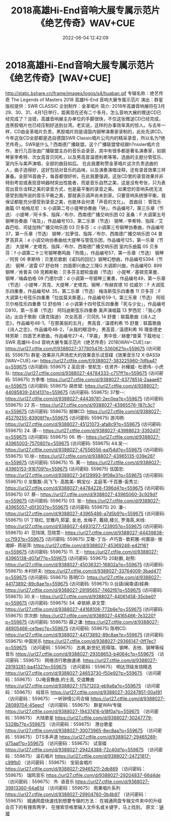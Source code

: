 ﻿---
title: 2018高雄Hi-End音响大展专属示范片《绝艺传奇》WAV+CUE
date: 2022-06-04 12:42:09
categories: 试音碟、非卖品、发烧碟
tags: 纯音雅乐
---
# 2018高雄Hi-End音响大展专属示范片《绝艺传奇》[WAV+CUE]

http://static.bshare.cn/frame/images/logos/s4/huaban.gif
专辑名称：绝艺传奇 The Legends of
Masters 2018 高雄Hi-End 音响大展专属示范片
演出：群星
版权提供：SWR CLASSIC
企划制作：金革唱片
简介:
2018年高雄音响展将在3月29、30、31，4月1日举行，距离现在还有二个多月，怎么音响大展的赠送CD已经完成了？没错，高雄音响展主办单位的手脚很快，不仅这张赠送CD已经完成，连黑胶唱片也已经压制好送到台湾。老实说，这样的办事效率真的惊人。与去年一样，CD由金革唱片负责，黑胶唱片则是请国内钢琴演奏家录制的，此处先讲CD。
今年这张CD全部都是选自德国SWR
Classic唱片公司内的精采录音，所以名为?绝艺传奇」。SWR是什么？西南德广播联盟。这个广播联盟曾经跟h?nssler唱片合作，发行几百张由广播联盟主办的音乐会录音，其中有很多都是著名演奏家，如钢琴家李希特、次女高音贝冈札，以及男高音温德利希等等。选曲的主题分管弦乐、室内乐与美声演唱，全部的曲目如后。
在此我要称赞金革唱片这次负责选曲的人，曲子选得好，这好包括对音乐的品味，以及演奏演唱诠释，还有录音效果三样兼备。全部16首曲子，每首都很好听。在此我要强调，这张CD里的录音效果并非特别考验或表现音响器材突出性能者，而是音乐自然之美，这是没有夸张，只为表现出音乐诠释之美的录音方式，也是最平衡的录音之美。
如果您的音响系统无法感受到我所说的音乐平衡之美，那就表示调声尚未到家。只要音响系统够平衡，我保证都能充分感受到录音之美，也能体会何谓「声音的文化」。
首曲目：
管弦乐曲篇
01 帕格尼尼：b 小调第二号小提琴协奏曲「钟」，作品编号7，第三乐章（节选）
小提琴／阿卡多、指挥／布尔、西南德广播交响乐团
02 圣桑：F 大调第五号钢琴协奏曲「埃及」，作品编号103，第二乐章（节选）
钢琴／李希特、指挥／艾森巴哈、司徒加特广播交响乐团
03 贝多芬：c 小调第三号钢琴协奏曲，作品编号37，第一乐章（节选）
钢琴／拉萝佳、指挥／布尔、西南德广播交响乐团
04 普罗高菲夫：e 小调交响协奏曲给大提琴与管弦乐团，作品编号125，第一乐章（节选）
大提琴／史塔克、指挥／布尔、西南德广播交响乐团
室内乐曲篇
05 贝多芬：f 小调第二十三号钢琴奏鸣曲「热情」，作品编号57，第一乐章（节选）
钢琴／阿劳
06 李斯特：贝里尼歌剧《诺玛的回忆》钢琴幻想曲，作品编号S394（节选）
钢琴／波雷
07 舒伯特：四首即兴曲之三降G 大调即兴曲，作品编号D. 899
钢琴／肯普夫
08 克赖斯勒：贝多芬主题轮旋曲（节选）
小提琴／基顿克莱曼、钢琴／梅森伯格
09 门德尔颂：d 小调第一号钢琴三重奏，作品编号49，第一乐章（节选）
小提琴／苏克、大提琴／史塔克、钢琴／布赫宾德
10 拉威尔：F 大调弦乐四重奏，作品编号M. 35，第二乐章（节选）
梅洛斯弦乐四重奏
11 贝多芬：F 大调第七号弦乐四重奏「拉兹莫夫斯基」，作品编号59-1，第三乐章（节选）
阿班贝尔格弦乐四重奏
12 舒伯特：d 小调第十四号弦乐四重奏「死与少女」，作品编号D810，第一乐章（节选）
阿玛迪斯弦乐四重奏
美声演唱篇
13 罗西尼：「我心悸动」出自于歌剧《唐克瑞迪》
次女高音／贝冈扎
14 舒曼：联篇歌曲《诗人之恋》，作品编号48-1，「在那美丽的五月」
男高音／温德利希
15 舒曼：联篇歌曲《诗人之恋》，作品编号48-2，「从我的眼泪中」
男高音／温德利希
16 理查德史特劳斯：四首艺术歌曲，作品编号27-4，「早晨」
男中音／赫曼?普莱
下载地址：
SWR 高雄Hi-End 音响大展专属示范片《绝艺传奇》2018[WAV+CUE].rar: https://url27.ctfile.com/f/9388027-377805476-336062?p=559675
(访问密码: 559675)
群星-效果非凡声场宏大的效果音乐试音碟《效果音乐12 X-BASS》[WAV+CUE].rar: https://url27.ctfile.com/f/9388027-383225960-7dfba4?p=559675
(访问密码: 559675
2 巫启贤- 曾航生- 任贤齐- 孙耀威- 杜德伟- 小虎队: https://url27.ctfile.com/d/9388027-44784333-c717ff?p=559675
(访问密码: 559675)
方季惟: https://url27.ctfile.com/d/9388027-43778514-2aaae6?p=559675
(访问密码: 559675)
胡彦斌: https://url27.ctfile.com/d/9388027-44085839-241413?p=559675
(访问密码: 559675)
37黎--: https://url27.ctfile.com/d/9388027-44439781-2ec0ea?p=559675
(访问密码: 559675)
22 苏-: https://url27.ctfile.com/d/9388027-43965576-187c3c?p=559675
(访问密码: 559675)
胡琳CD: https://url27.ctfile.com/d/9388027-45279255-83908f?p=559675
(访问密码: 559675)
游鸿明: https://url27.ctfile.com/d/9388027-45121073-afa8c9?p=559675
(访问密码: 559675)
24. 谭--: https://url27.ctfile.com/d/9388027-43988623-3392d3?p=559675
(访问密码: 559675)
06. 杨-: https://url27.ctfile.com/d/9388027-43965003-757080?p=559675
(访问密码: 559675)
44.吴--: https://url27.ctfile.com/d/9388027-47556556-ea154d?p=559675
(访问密码: 559675)
10.徐-: https://url27.ctfile.com/d/9388027-43965135-039e26?p=559675
(访问密码: 559675)
15. 黄--: https://url27.ctfile.com/d/9388027-43965153-916709?p=559675
(访问密码: 559675)
伍国忠: https://url27.ctfile.com/d/9388027-34129993-9f08e3?p=559675
(访问密码: 559675)
0 龙飘飘-凤飞飞- 高胜美- 韩宝仪- 孟庭苇-千百惠-奚秀兰: https://url27.ctfile.com/d/9388027-44784228-f396d4?p=559675
(访问密码: 559675)
07. 蔡-: https://url27.ctfile.com/d/9388027-43965060-3c929d?p=559675
(访问密码: 559675)
03. 张-: https://url27.ctfile.com/d/9388027-43965057-d5f303?p=559675
(访问密码: 559675)
20. 潘-: https://url27.ctfile.com/d/9388027-43965486-a7d5b9?p=559675
(访问密码: 559675)
01 丁晓红, 甘雅丹,郭宴, 金池, 龙梅子, 戴娆,楼兰, 罗海英,米线: https://url27.ctfile.com/d/9388027-44931277-f23905?p=559675
(访问密码: 559675)
41  范玮琪, 范晓萱-: https://url27.ctfile.com/d/9388027-44439838-cc7f93?p=559675
(访问密码: 559675)
艾敬-丁当- 卢巧音- 歌莉雅-何嘉丽- 侯湘婷- 蒋丽萍: https://url27.ctfile.com/d/9388027-45369248-e42f16?p=559675
(访问密码: 559675)
11. 王-: https://url27.ctfile.com/d/9388027-43965138-d07af7?p=559675
(访问密码: 559675)
20赵鹏, 赵照: https://url27.ctfile.com/d/9388027-45036321-16802a?p=559675
(访问密码: 559675)
木村好夫: https://url27.ctfile.com/d/9388027-33764009-3bad47?p=559675
(访问密码: 559675)
陈明CD:
https://url27.ctfile.com/d/9388027-44173892-89c8ae?p=559675
(访问密码:
559675)
0.台語(闽南语)經典: https://url27.ctfile.com/d/9388027-29195657-7462f6?p=559675
(访问密码: 559675)
30.关-: https://url27.ctfile.com/d/9388027-44061458-35cbe0?p=559675
(访问密码: 559675)
34. 卓依婷,卓文萱: https://url27.ctfile.com/d/9388027-44168108-772b6e?p=559675
(访问密码: 559675)
宗次郎: https://url27.ctfile.com/d/9388027-44165466-7e3220?p=559675
(访问密码: 559675)
薛之谦: https://url27.ctfile.com/d/9388027-48905466-ce1bec?p=559675
(访问密码: 559675)
陈明CD: https://url27.ctfile.com/d/9388027-44173892-89c8ae?p=559675
(访问密码: 559675)
中国民乐
https://url27.ctfile.com/d/9388027-29366147-0ff7ec?p=559675
（访问密码：559675）
古典,新世纪,班得瑞、钢琴、吉他、钢琴等纯音乐
https://url27.ctfile.com/d/9388027-29358653-b4064c?p=559675
（访问密码：559675）
网络流行歌曲速递.
https://url27.ctfile.com/d/9388027-29193281-ba4132?p=559675
（访问密码：559675）
明达顶级发烧精选
https://url27.ctfile.com/d/9388027-24653730-f50e92?p=559675
（访问密码：559675）
DJ电音舞曲,的士高, 交谊舞曲
https://url27.ctfile.com/d/9388027-17571203-eb9a6a?p=559675
（访问密码：559675）
纯音乐
https://url27.ctfile.com/d/9388027-30247851-00a191
（访问密码：559675）
一听钟情公司合辑
https://url27.ctfile.com/d/9388027-28089704-45eecf
（访问密码：559675）
群星WAV专辑
https://url27.ctfile.com/d/9388027-19437416-b18f0a?p=559675
（访问密码：559675）
大陆歌星
https://url27.ctfile.com/d/9388027-30247779-5328b7?p=559675
（访问密码：559675）
港台歌星
https://url27.ctfile.com/d/9388027-30073965-8ec8aa?p=559675
（访问密码：559675）
DTS多声道
https://url27.ctfile.com/d/9388027-29465289-d75aaf?p=559675
（访问密码：559675）
试音碟
https://url27.ctfile.com/d/9388027-29424388-72c40d?p=559675
（访问密码：559675）
滚石唱片
https://url27.ctfile.com/d/9388027-24721817-c99fb0
（访问密码：559675）
宝丽金唱片
https://url27.ctfile.com/d/9388027-29465211-2db889
（访问密码：559675）
瑞鸣音乐
https://url27.ctfile.com/d/9388027-29204837-66d4de
（访问密码：559675）
外  语音乐
https://url27.ctfile.com/d/9388027-39813360-64a61d
（访问密码：559675）
雨果唱片系列
https://url27.ctfile.com/d/9388027-29904760-0b4b97
（访问密码：559675）
城通网盘快速找到想要专辑的方法：
在城通网盘专辑文件夹中的升级会员下的有搜索两字，
在搜索空格里输入文件名或关键字，马上找到。
原文：[链接](https://blog.sina.com.cn/s/blog_1647c7e7601030xn8.html)